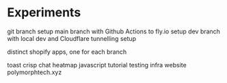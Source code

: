 # Experiments

git branch setup
main branch with Github Actions to fly.io setup
dev branch with local dev and Cloudflare tunnelling setup

distinct shopify apps, one for each branch

toast
crisp chat
heatmap
javascript tutorial
testing infra
website polymorphtech.xyz